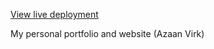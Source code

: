 [View live deployment](https://murdocav.github.io/#/)

My personal portfolio and website (Azaan Virk)
